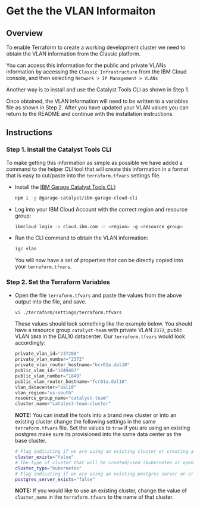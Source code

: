 # Get the the VLAN Informaiton

## Overview
To enable Terraform to create a working development cluster we need to obtain the VLAN information from the Classic platform.  

You can access this information for the public and private VLANs information by accessing the `Classic Infrastructure` from the IBM Cloud console, and then selecting `Network > IP Management > VLANs` 

Another way is to install and use the Catalyst Tools CLI as shown in Step 1. 

Once obtained, the VLAN information will need to be written to a variables file as shown in Step 2.  After you have updated your VLAN values you can return to the README and continue with the installation instructions.

## Instructions

### Step 1. Install the Catalyst Tools CLI
To make getting this information as simple as possible we have added a command to the helper CLI tool that will create this information in a format that is easy to cut/paste into the `terraform.tfvars` settings file. 

- Install the [IBM Garage Catalyst Tools CLI](https://www.npmjs.com/package/@garage-catalyst/ibm-garage-cloud-cli):
    ```bash
    npm i -g @garage-catalyst/ibm-garage-cloud-cli
    ````
- Log into your IBM Cloud Account with the correct region and resource group:
    ```bash
    ibmcloud login -a cloud.ibm.com -r <region> -g <resource group>
    ```
- Run the CLI command to obtain the VLAN information:
    ```bash
    igc vlan
    ```
    You will now have a set of properties that can be directly copied into your `terraform.tfvars`.

### Step 2. Set the Terraform Variables
- Open the file `terraform.tfvars` and paste the values from the above output into the file, and save.
    ```bash
    vi ./terraform/settings/terraform.tfvars
    ```
    These values should look something like the example below. You should have a resource group `catalyst-team` with private VLAN `2372`, public VLAN `1849` in the DAL10 datacenter. Our `terraform.tfvars` would look accordingly:
    ```terraform
    private_vlan_id="237288"
    private_vlan_number="2372"
    private_vlan_router_hostname="bcr01a.dal10"
    public_vlan_id="1849487"
    public_vlan_number="1849"
    public_vlan_router_hostname="fcr01a.dal10"
    vlan_datacenter="dal10"
    vlan_region="us-south"
    resource_group_name="catalyst-team"
    cluster_name="catalyst-team-cluster"
    ```

    **NOTE:** You can install the tools into a brand new cluster or into an existing cluster change the following settings in the same `terraform.tfvars` file. Set the values to `true` if you are using an existing postgres make sure its provisioned into the same data center as the base cluster.

    ```bash
    # Flag indicating if we are using an existing cluster or creating a new one
    cluster_exists="false"
    # The type of cluster that will be created/used (kubernetes or openshift)
    cluster_type="kubernetes"
    # Flag indicating if we are using an existing postgres server or creating a new one
    postgres_server_exists="false"
    ```

    **NOTE:** If you would like to use an existing cluster, change the value of `cluster_name` in the `terraform.tfvars` to the name of that cluster.


